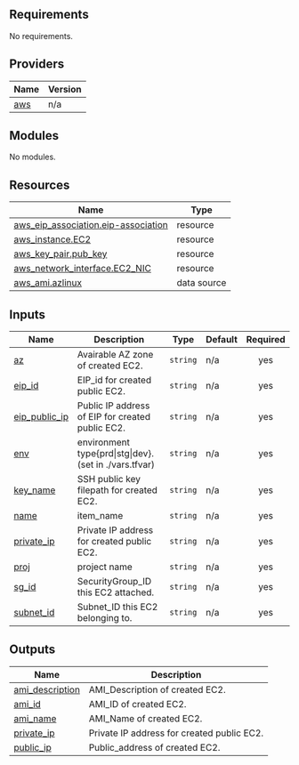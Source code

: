 ## Requirements

No requirements.

## Providers

| Name | Version |
|------|---------|
| <a name="provider_aws"></a> [aws](#provider\_aws) | n/a |

## Modules

No modules.

## Resources

| Name | Type |
|------|------|
| [aws_eip_association.eip-association](https://registry.terraform.io/providers/hashicorp/aws/latest/docs/resources/eip_association) | resource |
| [aws_instance.EC2](https://registry.terraform.io/providers/hashicorp/aws/latest/docs/resources/instance) | resource |
| [aws_key_pair.pub_key](https://registry.terraform.io/providers/hashicorp/aws/latest/docs/resources/key_pair) | resource |
| [aws_network_interface.EC2_NIC](https://registry.terraform.io/providers/hashicorp/aws/latest/docs/resources/network_interface) | resource |
| [aws_ami.azlinux](https://registry.terraform.io/providers/hashicorp/aws/latest/docs/data-sources/ami) | data source |

## Inputs

| Name | Description | Type | Default | Required |
|------|-------------|------|---------|:--------:|
| <a name="input_az"></a> [az](#input\_az) | Avairable AZ zone of created EC2. | `string` | n/a | yes |
| <a name="input_eip_id"></a> [eip\_id](#input\_eip\_id) | EIP\_id for created public EC2. | `string` | n/a | yes |
| <a name="input_eip_public_ip"></a> [eip\_public\_ip](#input\_eip\_public\_ip) | Public IP address of EIP for created public EC2. | `string` | n/a | yes |
| <a name="input_env"></a> [env](#input\_env) | environment type{prd\|stg\|dev}. (set in ./vars.tfvar) | `string` | n/a | yes |
| <a name="input_key_name"></a> [key\_name](#input\_key\_name) | SSH public key filepath for created EC2. | `string` | n/a | yes |
| <a name="input_name"></a> [name](#input\_name) | item\_name | `string` | n/a | yes |
| <a name="input_private_ip"></a> [private\_ip](#input\_private\_ip) | Private IP address for created public EC2. | `string` | n/a | yes |
| <a name="input_proj"></a> [proj](#input\_proj) | project name | `string` | n/a | yes |
| <a name="input_sg_id"></a> [sg\_id](#input\_sg\_id) | SecurityGroup\_ID this EC2 attached. | `string` | n/a | yes |
| <a name="input_subnet_id"></a> [subnet\_id](#input\_subnet\_id) | Subnet\_ID this EC2 belonging to. | `string` | n/a | yes |

## Outputs

| Name | Description |
|------|-------------|
| <a name="output_ami_description"></a> [ami\_description](#output\_ami\_description) | AMI\_Description of created EC2. |
| <a name="output_ami_id"></a> [ami\_id](#output\_ami\_id) | AMI\_ID of created EC2. |
| <a name="output_ami_name"></a> [ami\_name](#output\_ami\_name) | AMI\_Name of created EC2. |
| <a name="output_private_ip"></a> [private\_ip](#output\_private\_ip) | Private IP address for created public EC2. |
| <a name="output_public_ip"></a> [public\_ip](#output\_public\_ip) | Public\_address of created EC2. |
